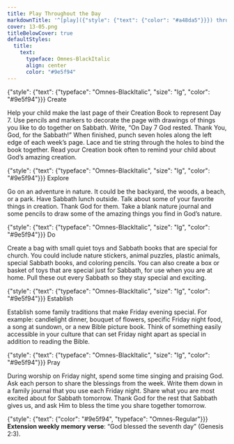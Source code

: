 ```yaml
---
title: Play Throughout the Day
markdownTitle: '^[play]({"style": {"text": {"color": "#a48da5"}}}) throughout the day'
cover: 13-05.png
titleBelowCover: true
defaultStyles:
  title:
    text:
      typeface: Omnes-BlackItalic
      align: center
      color: "#9e5f94"
---
```


{"style": {"text": {"typeface": "Omnes-BlackItalic", "size": "lg", "color": "#9e5f94"}}}
Create

Help your child make the last page of their Creation Book to represent Day 7. Use pencils and markers to decorate the page with drawings of things you like to do together on Sabbath. Write, “On Day 7 God rested. Thank You, God, for the Sabbath!” When finished, punch seven holes along the left edge of each week’s page. Lace and tie string through the holes to bind the book together. Read your Creation book often to remind your child about God’s amazing creation.  

{"style": {"text": {"typeface": "Omnes-BlackItalic", "size": "lg", "color": "#9e5f94"}}}
Explore

Go on an adventure in nature. It could be the backyard, the woods, a beach, or a park. Have Sabbath lunch outside. Talk about some of your favorite things in creation. Thank God for them. Take a blank nature journal and some pencils to draw some of the amazing things you find in God’s nature.

{"style": {"text": {"typeface": "Omnes-BlackItalic", "size": "lg", "color": "#9e5f94"}}}
Do

Create a bag with small quiet toys and Sabbath books that are special for church. You could include nature stickers, animal puzzles, plastic animals, special Sabbath books, and coloring pencils. You can also create a box or basket of toys that are special just for Sabbath, for use when you are at home. Pull these out every Sabbath so they stay special and exciting. 

{"style": {"text": {"typeface": "Omnes-BlackItalic", "size": "lg", "color": "#9e5f94"}}}
Establish

Establish some family traditions that make Friday evening special. For example: candlelight dinner, bouquet of flowers, specific Friday night food, a song at sundown, or a new Bible picture book. Think of something easily accessible in your culture that can set Friday night apart as special in addition to reading the Bible. 

{"style": {"text": {"typeface": "Omnes-BlackItalic", "size": "lg", "color": "#9e5f94"}}}
Pray

During worship on Friday night, spend some time singing and praising God. Ask each person to share the blessings from the week. Write them down in a family journal that you use each Friday night. Share what you are most excited about for Sabbath tomorrow. Thank God for the rest that Sabbath gives us, and ask Him to bless the time you share together tomorrow.

{"style": {"text": {"color": "#9e5f94", "typeface": "Omnes-Regular"}}}
**Extension weekly memory verse**: “God blessed the seventh day” (Genesis 2:3).